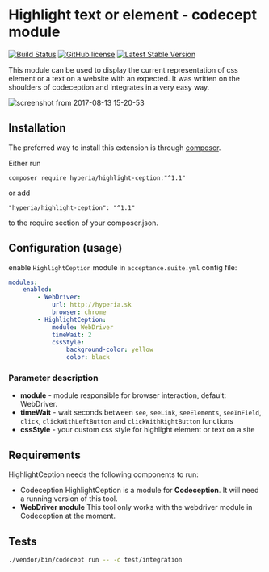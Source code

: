 # Highlight text or element - codecept module

[![Build Status](https://travis-ci.org/hyperia-sk/highlight-ception.svg?branch=master)](https://travis-ci.org/hyperia-sk/highlight-ception)
[![GitHub license](https://img.shields.io/badge/license-MIT-blue.svg)](https://raw.githubusercontent.com/hyperia-sk/highlight-ception/master/LICENSE) 
[![Latest Stable Version](https://poser.pugx.org/hyperia/highlight-ception/v/stable)](https://packagist.org/packages/hyperia/highlight-ception)

This module can be used to display the current representation of css element or a text on a website with an expected. It was written on the shoulders of codeception and integrates in a very easy way.

![screenshot from 2017-08-13 15-20-53](https://user-images.githubusercontent.com/6382002/29250010-0bdb3cf6-803b-11e7-92af-f666caf497e4.png)

## Installation

The preferred way to install this extension is through [composer](http://getcomposer.org/download/).

Either run

```shell
composer require hyperia/highlight-ception:"^1.1"
```

or add

```
"hyperia/highlight-ception": "^1.1"
```

to the require section of your composer.json.

## Configuration (usage)

enable `HighlightCeption` module in `acceptance.suite.yml` config file:

```yaml
modules:
    enabled:
        - WebDriver:
            url: http://hyperia.sk
            browser: chrome
        - HighlightCeption:
            module: WebDriver
            timeWait: 2
            cssStyle:
                background-color: yellow
                color: black
```

### Parameter description

- **module** - module responsible for browser interaction, default: WebDriver.
- **timeWait** - wait seconds between `see`, `seeLink`, `seeElements`, `seeInField`, `click`, `clickWithLeftButton` and `clickWithRightButton` functions
- **cssStyle** - your custom css style for highlight element or text on a site

## Requirements

HighlightCeption needs the following components to run:

- Codeception HighlightCeption is a module for **Codeception**. It will need a running version of this tool.
- **WebDriver module** This tool only works with the webdriver module in Codeception at the moment.

## Tests

```bash
./vendor/bin/codecept run -- -c test/integration
```

